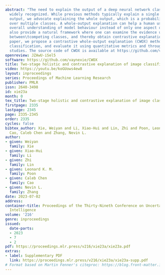 ```yaml
---
abstract: "The need to explain the output of a deep neural network classifier is now
  widely recognized. While previous methods typically explain a single class in the
  output, we advocate explaining the whole output, which is a probability distribution
  over multiple classes. A whole-output explanation can help a human user gain an
  overall understanding of model behaviour instead of only one aspect of it. It can
  also provide a natural framework where one can examine the evidence used to discriminate
  between\tcompeting classes, and thereby obtain contrastive explanations. In this
  paper, we propose a contrastive whole-output explanation (CWOX) method for image
  classification, and evaluate it using quantitative metrics and through human subject
  studies. The source code of CWOX is available at https://github.com/vaynexie/CWOX."
openreview: JZAwU-iSel5
software: https://github.com/vaynexie/CWOX
title: Two-stage holistic and contrastive explanation of image classification
video: https://youtu.be/koGUows4ew8
layout: inproceedings
series: Proceedings of Machine Learning Research
publisher: PMLR
issn: 2640-3498
id: xie23a
month: 0
tex_title: Two-stage holistic and contrastive explanation of image classification
firstpage: 2335
lastpage: 2345
page: 2335-2345
order: 2335
cycles: false
bibtex_author: Xie, Weiyan and Li, Xiao-Hui and Lin, Zhi and Poon, Leonard K. M. and
  Cao, Caleb Chen and Zhang, Nevin L.
author:
- given: Weiyan
  family: Xie
- given: Xiao-Hui
  family: Li
- given: Zhi
  family: Lin
- given: Leonard K. M.
  family: Poon
- given: Caleb Chen
  family: Cao
- given: Nevin L.
  family: Zhang
date: 2023-07-02
address:
container-title: Proceedings of the Thirty-Nineth Conference on Uncertainty in Artificial
  Intelligence
volume: '216'
genre: inproceedings
issued:
  date-parts:
  - 2023
  - 7
  - 2
pdf: https://proceedings.mlr.press/v216/xie23a/xie23a.pdf
extras:
- label: Supplementary PDF
  link: https://proceedings.mlr.press/v216/xie23a/xie23a-supp.pdf
# Format based on Martin Fenner's citeproc: https://blog.front-matter.io/posts/citeproc-yaml-for-bibliographies/
---
```

